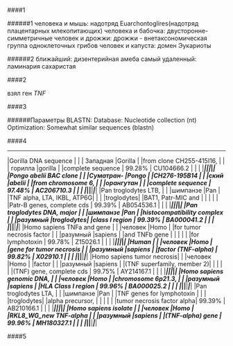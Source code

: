 ####1

######1
человека и мышь: надотряд Euarchontoglires(надотряд плацентарных млекопитающих)
человека и бабочка: двусторонне-симметричные
человек и дрожжи: дрожжи - внетаксономическая группа одноклеточных грибов
человек и капуста: домен Эукариоты

######2
ближайший: дизентерийная амеба
самый удаленный: ламинария сахаристая

####2

взял ген *TNF*

####3

######Параметры BLASTN: 
Database: Nucleotide collection (nt)
Optimization: Somewhat similar sequences (blastn)

####4

_____________________________________________________________________________
|Gorilla DNA sequence 		|		 |				| Западная 	|Gorilla 	|
|from clone CH255-415I16, 	|		 |				| горилла	|gorilla 	|
|complete sequence 			| 99.28% | CU104666.2	|			|			|
|___________________________|________|______________|___________|___________|
|Pongo abelii BAC clone 	|		 |				|Суматран-	|Pongo		|
|CH276-195B14 				|		 |				|ский		|abelii		|
|from chromosome 6, 		|		 |				|орангутан	|			|
|complete sequence 			| 97.48% | AC206710.3	|			|			|
|___________________________|________|______________|___________|___________|
|Pan troglodytes LTB,		|		 |				|шимпанзе	|Pan		|
|TNF alpha, LTA, IKBL, ATP6G|		 |				|			|troglodytes|
|BAT1, Patr-MIC and			|		 |				|			|			|
|Patr-B genes, complete cds	| 99.39% | AB054536.1	|			|			|
|___________________________|________|______________|___________|___________|
|Pan troglodytes DNA, major |		 |				|шимпанзе	|Pan		|
|histocompatibility complex |		 |				|разумный	|troglodytes|
|class I region				| 99.39% | BA000041.2	|			|			|
|___________________________|________|______________|___________|___________|
|Homo sapiens TNFa and gene |	     |				|человек	|Homo		|
|for tumor necrosis factor 	|		 |				|разумный	|sapiens	|
|and TNFb gene 				|		 |				|			|			|
|for lymphotoxin			| 99.78% | Z15026.1		|			|			|
|___________________________|________|______________|___________|___________|
|Human 						|		 |				|человек	|Homo		|
|gene for tumor necrosis 	|		 |				|разумный	|sapiens	|
|factor (TNF-alpha)			| 99.82% | X02910.1		|			|			|
|___________________________|________|______________|___________|___________|
|Homo sapiens tumor necrosis|		 |				|человек	|Homo		|
|factor						|		 |				|разумный	|sapiens	|
|(TNF superfamily, member 2)| 		 |				|			|			|
|(TNF) gene, complete cds	| 99.75% | AY214167.1	|			|			|
|___________________________|________|______________|___________|___________|
|Homo sapiens genomic DNA, 	|		 |				|человек	|Homo		|
|chromosome 6p21.3, 		|		 |				|разумный	|sapiens	|
|HLA Class I region			| 99.96% | BA000025.2	|			|			|
|___________________________|________|______________|___________|___________|
|Pan troglodytes LTA,		|		 |				|шимпанзе	|Pan		|
|TNF genes for lymphotoxin 	|		 |			 	|			|troglodytes|
|alpha precursor,			|		 |				|			|			|
|tumor necrosis factor alpha| 99.39% | AB210166.1	|			|			|
|___________________________|________|______________|___________|___________|
|Homo sapiens isolate 		|		 |				|человек	|Homo		|
|RKL8_WG_new TNF-alpha 		|		 |				|разумный	|sapiens	|
|(TNF-alpha) gene 			| 99.96% | MH180327.1	|			|			|
|___________________________|________|______________|___________|___________|

####5

